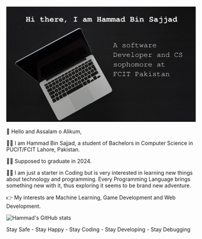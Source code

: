 ![Hi, there I am Hammad Bin Sajjad. A software developer and CS sophomore at FCIT Pakistan](pexels-nao-triponez-129208.jpg)

👋 Hello and Assalam o Alikum,

🙋‍♂️ I am Hammad Bin Sajjad, a student of Bachelors in Computer Science in PUCIT/FCIT Lahore, Pakistan.

👨‍🎓 Supposed to graduate in 2024.

👨‍💻 I am just a starter in Coding but is very interested in learning new things about technology and programming.
  Every Programming Language brings something new with it, thus exploring it seems to be brand new adventure.

👉 My interests are Machine Learning, Game Development and Web Development.

![Hammad's GitHub stats](https://github-readme-stats.vercel.app/api?username=hammadbinsajjad&show_icons=true&theme=radical)

Stay Safe - Stay Happy - Stay Coding - Stay Developing - Stay Debugging 
